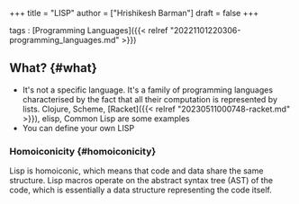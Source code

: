 +++
title = "LISP"
author = ["Hrishikesh Barman"]
draft = false
+++

tags
: [Programming Languages]({{< relref "20221101220306-programming_languages.md" >}})


## What? {#what}

-   It's not a specific language. It's a family of programming languages characterised by the fact that all their computation is represented by lists. Clojure, Scheme, [Racket]({{< relref "20230511000748-racket.md" >}}), elisp, Common Lisp are some examples
-   You can define your own LISP


### Homoiconicity {#homoiconicity}

Lisp is homoiconic, which means that code and data share the same structure. Lisp macros operate on the abstract syntax tree (AST) of the code, which is essentially a data structure representing the code itself.

